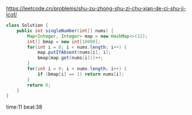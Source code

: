 
<https://leetcode.cn/problems/shu-zu-zhong-shu-zi-chu-xian-de-ci-shu-ii-lcof/>

```java
class Solution {
    public int singleNumber(int[] nums) {
        Map<Integer, Integer> map = new HashMap<>(32);
        int[] bmap = new int[10000];
        for(int i = 0; i < nums.length; i++) {
            map.putIfAbsent(nums[i], i);
            bmap[map.get(nums[i])]++;
        }
        for(int i = 0; i < nums.length; i++) {
            if (bmap[i] == 1) return nums[i];
        }
        return 0;
    }
}
```

time:11 beat:38

